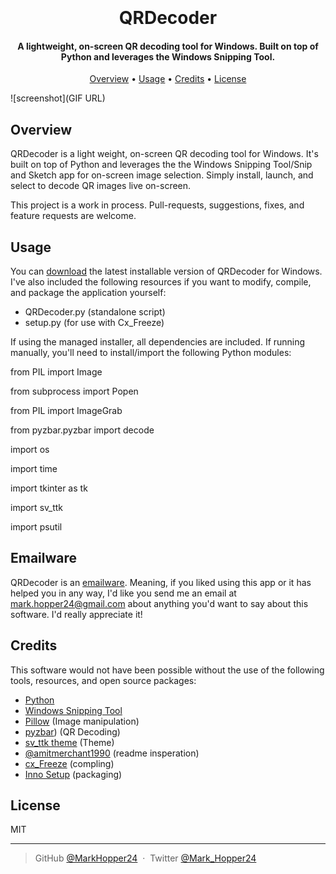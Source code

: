 <h1 align="center">
  <br>
  <br>
  QRDecoder
  <br>
</h1>

<h4 align="center">A lightweight, on-screen QR decoding tool for Windows. Built on top of Python and leverages the Windows Snipping Tool.</h4>

<p align="center">
  <a href="#overview">Overview</a> •
  <a href="#usage">Usage</a> •
  <a href="#credits">Credits</a> •
  <a href="#license">License</a>
</p>

![screenshot](GIF URL)

## Overview

QRDecoder is a light weight, on-screen QR decoding tool for Windows. It's built on top of Python and leverages the the Windows Snipping Tool/Snip and Sketch app for on-screen image selection. Simply install, launch, and select to decode QR images live on-screen. 

This project is a work in process. Pull-requests, suggestions, fixes, and feature requests are welcome.


## Usage

You can [download](downloadURL) the latest installable version of QRDecoder for Windows. I've also included the following resources if you want to modify, compile, and package the application yourself:

* QRDecoder.py (standalone script)
* setup.py (for use with Cx_Freeze)

If using the managed installer, all dependencies are included. If running manually, you'll need to install/import the following Python modules:

from PIL import Image

from subprocess import Popen

from PIL import ImageGrab

from pyzbar.pyzbar import decode

import os

import time

import tkinter as tk

import sv_ttk

import psutil


## Emailware

QRDecoder is an [emailware](https://en.wiktionary.org/wiki/emailware). Meaning, if you liked using this app or it has helped you in any way, I'd like you send me an email at <mark.hopper24@gmail.com> about anything you'd want to say about this software. I'd really appreciate it!

## Credits

This software would not have been possible without the use of the following tools, resources, and open source packages:

- [Python](https://www.python.org/)
- [Windows Snipping Tool](https://www.microsoft.com/store/productId/9MZ95KL8MR0L)
- [Pillow](https://github.com/python-pillow/Pillow/) (Image manipulation)
- [pyzbar](https://github.com/NaturalHistoryMuseum/pyzbar)) (QR Decoding)
- [sv_ttk theme](https://github.com/rdbende/Sun-Valley-ttk-theme) (Theme)
- [@amitmerchant1990](https://github.com/amitmerchant1990/electron-markdownify#readme) (readme insperation)
- [cx_Freeze](https://github.com/marcelotduarte/cx_Freeze) (compling)
- [Inno Setup](https://jrsoftware.org/isinfo.php) (packaging)

## License

MIT

---

> GitHub [@MarkHopper24](https://github.com/MarkHopper24) &nbsp;&middot;&nbsp;
> Twitter [@Mark_Hopper24](https://twitter.com/Mark_Hopper24)

